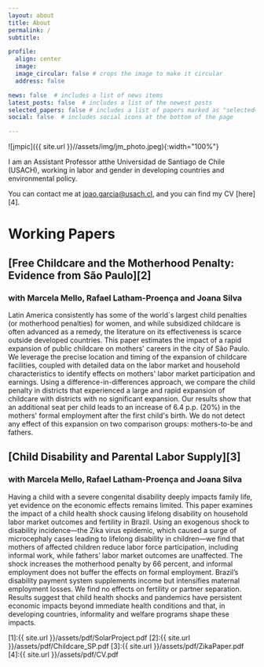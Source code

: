 ```yaml
---
layout: about
title: About
permalink: /
subtitle: 

profile:
  align: center
  image: 
  image_circular: false # crops the image to make it circular
  address: false

news: false  # includes a list of news items
latest_posts: false  # includes a list of the newest posts
selected_papers: false # includes a list of papers marked as "selected={true}"
social: false  # includes social icons at the bottom of the page

---
```


![jmpic]({{ site.url }}//assets/img/jm_photo.jpeg){:width="100%"}

I am an Assistant Professor atthe Universidad de Santiago de Chile (USACH), working in labor and gender in developing countries and environmental policy. 

You can contact me at joao.garcia@usach.cl, and you can find my CV [here][4].

# Working Papers

## [Free Childcare and the Motherhood Penalty: Evidence from São Paulo][2]
### with Marcela Mello, Rafael Latham-Proença and Joana Silva

Latin America consistently has some of the world`s largest child penalties (or motherhood penalties) for women, and while subsidized childcare is often advanced as a remedy, the literature on its effectiveness is scarce outside developed countries. This paper estimates the impact of a rapid expansion of public childcare on mothers' careers in the city of São Paulo. We leverage the precise location and timing of the expansion of childcare facilities, coupled with detailed data on the labor market and household characteristics to identify effects on mothers' labor market participation and earnings. Using a difference-in-differences approach, we compare the child penalty in districts that experienced a large and rapid expansion of childcare with districts with no significant expansion. Our results show that an additional seat per child leads to an increase of 6.4 p.p. (20%) in the mothers' formal employment after the first child's birth. We do not detect any effect of this expansion on two comparison groups: mothers-to-be and fathers. 



## [Child Disability and Parental Labor Supply][3]
### with Marcela Mello, Rafael Latham-Proença and Joana Silva

Having a child with a severe congenital disability deeply impacts family life, yet evidence on the economic effects remains limited. This paper examines the impact of a child health shock causing lifelong disability on household labor market outcomes and fertility in Brazil. Using an exogenous shock to disability incidence—the Zika virus epidemic, which caused a surge of microcephaly cases leading to lifelong disability in children—we find that mothers of affected children reduce labor force participation, including informal work, while fathers’ labor market outcomes are unaffected. The shock increases the motherhood penalty by 66 percent, and informal employment does not buffer the effects on formal employment. Brazil’s disability payment system supplements income but intensifies maternal employment losses. We find no effects on fertility or partner separation. Results suggest that child health shocks and pandemics have persistent economic impacts beyond immediate health conditions and that, in developing countries, informality and welfare programs shape these impacts.



[1]:{{ site.url }}/assets/pdf/SolarProject.pdf
[2]:{{ site.url }}/assets/pdf/Childcare_SP.pdf
[3]:{{ site.url }}/assets/pdf/ZikaPaper.pdf
[4]:{{ site.url }}/assets/pdf/CV.pdf
